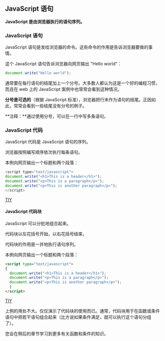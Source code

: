 ## JavaScript 语句

**JavaScript 是由浏览器执行的语句序列。**

### JavaScript 语句

JavaScript 语句是发给浏览器的命令。这些命令的作用是告诉浏览器要做的事情。

这个 JavaScript 语句告诉浏览器向网页输出 "Hello world"：

  ```javascript
  document.write("Hello world");
  ```

通常要在每行语句的结尾加上一个分号。大多数人都认为这是一个好的编程习惯，而且在 web 上的 JavaScript 案例中也常常会看到这种情况。

**分号是可选的**（根据 JavaScript 标准），浏览器把行末作为语句的结尾。正因如此，常常会看到一些结尾没有分号的例子。

**注释：**通过使用分号，可以在一行中写多条语句。

### JavaScript 代码

JavaScript 代码是 JavaScript 语句的序列。

浏览器按照编写顺序依次执行每条语句。

本例向网页输出一个标题和两个段落：

  ```javascript
  <script type="text/javascript">
  document.write("<h1>This is a header</h1>");
  document.write("<p>This is a paragraph</p>");
  document.write("<p>This is another paragraph</p>");
  </script>
  ```

[TIY](http://www.w3school.com.cn/tiy/t.asp?f=jseg_statements)

#### JavaScript 代码块

JavaScript 可以分批地组合起来。

代码块以左花括号开始，以右花括号结束。

代码块的作用是一并地执行语句序列。

本例向网页输出一个标题和两个段落：

  ```html
  <script type="text/javascript">
  {
    document.write("<h1>This is a header</h1>");
    document.write("<p>This is a paragraph</p>");
    document.write("<p>This is another paragraph</p>");
    }
  </script>
  ```

[TIY](http://www.w3school.com.cn/tiy/t.asp?f=jseg_blocks)

上例的用处不大。仅仅演示了代码块的使用而已。通常，代码块用于在函数或条件语句中把若干语句组合起来（比方说如果条件满足，就可以执行这个语句分组了）。

您会在稍后的章节学习到更多有关函数和条件的知识。
